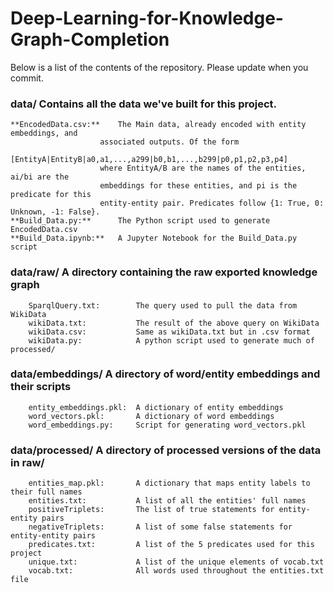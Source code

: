 # Deep-Learning-for-Knowledge-Graph-Completion


Below is a list of the contents of the repository. Please update when you commit.
###  data/ Contains all the data we've built for this project. 
	**EncodedData.csv:**	The Main data, already encoded with entity embeddings, and 
					  	associated outputs. Of the form 
					  	[EntityA|EntityB|a0,a1,...,a299|b0,b1,...,b299|p0,p1,p2,p3,p4]
					  	where EntityA/B are the names of the entities, ai/bi are the 
					  	embeddings for these entities, and pi is the predicate for this
					  	entity-entity pair. Predicates follow {1: True, 0: Unknown, -1: False}.
	**Build_Data.py:**	  	The Python script used to generate EncodedData.csv
	**Build_Data.ipynb:** 	A Jupyter Notebook for the Build_Data.py script

###		data/raw/		  	A directory containing the raw exported knowledge graph
		SparqlQuery.txt:		The query used to pull the data from WikiData
		wikiData.txt:			The result of the above query on WikiData
		wikiData.csv:			Same as wikiData.txt but in .csv format
		wikiData.py:			A python script used to generate much of processed/

### 	data/embeddings/	A directory of word/entity embeddings and their scripts
		entity_embeddings.pkl:  A dictionary of entity embeddings
		word_vectors.pkl:		A dictionary of word embeddings
		word_embeddings.py:		Script for generating word_vectors.pkl

###		data/processed/	  	A directory of processed versions of the data in raw/
		entities_map.pkl:		A dictionary that maps entity labels to their full names
		entities.txt:			A list of all the entities' full names
		positiveTriplets: 		The list of true statements for entity-entity pairs
		negativeTriplets:		A list of some false statements for entity-entity pairs
		predicates.txt: 		A list of the 5 predicates used for this project
		unique.txt:				A list of the unique elements of vocab.txt
		vocab.txt:				All words used throughout the entities.txt file



